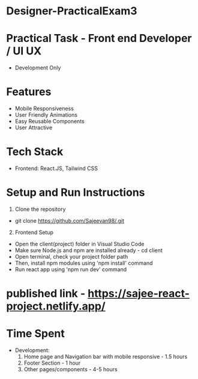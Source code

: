 # Designer-PracticalExam3
# Practical Task - Front end Developer / UI UX
- Development Only


# Features
- Mobile Responsiveness
- User Friendly Animations
- Easy Reusable Components
- User Attractive


# Tech Stack
- Frontend: React.JS, Tailwind CSS


# Setup and Run Instructions
1. Clone the repository
- git clone https://github.com/Sajeevan98/.git

2. Frontend Setup
- Open the client(project) folder in Visual Studio Code
- Make sure Node.js and npm are installed already - cd client
- Open terminal, check your project folder path
- Then, install npm modules using 'npm install' command
- Run react app using 'npm run dev' command


# published link - https://sajee-react-project.netlify.app/


# Time Spent
- Development: 
	1) Home page and Navigation bar with mobile responsive - 1.5 hours
	2) Footer Section - 1 hour
	3) Other pages/components - 4-5 hours
